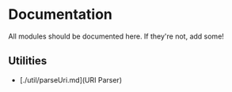 # Documentation

All modules should be documented here. If they're not, add some!

## Utilities

- [./util/parseUri.md](URI Parser)
